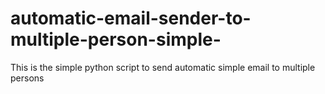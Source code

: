 # automatic-email-sender-to-multiple-person-simple-
This is the simple python script to send automatic simple email to multiple persons
